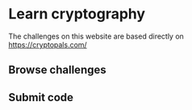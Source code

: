 # Learn cryptography

The challenges on this website are based directly on https://cryptopals.com/

## Browse challenges 

## Submit code
